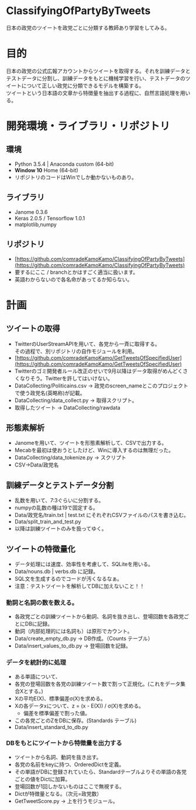 # ClassifyingOfPartyByTweets
日本の政党のツイートを政党ごとに分類する教師あり学習をしてみる。

# 目的
日本の政党の公式広報アカウントからツイートを取得する。それを訓練データとテストデータに分割し、訓練データをもとに機械学習を行い、テストデータのツイートについて正しい政党に分類できるモデルを構築する。  
ツイートという日本語の文章から特徴量を抽出する過程に、自然言語処理を用いる。
# 開発環境・ライブラリ・リポジトリ
## 環境
 - Python 3.5.4 | Anaconda custom (64-bit)
 - **Window 10** Home (64-bit)
  - リポジトリのコードはWinでしか動かないものあり。
## ライブラリ
 - Janome 0.3.6
 - Keras 2.0.5 / Tensorflow 1.0.1
 - matplotlib,numpy
## リポジトリ
 - [https://github.com/comradeKamoKamo/ClassifyingOfPartyByTweets](https://github.com/comradeKamoKamo/ClassifyingOfPartyByTweets)
  - 要するにここ / branchとかはすごく適当に扱います。
  - 英語わからないので各名命があってるか知らない。
# 計画

## ツイートの取得
 - TwitterのUserStreamAPIを用いて、各党から一斉に取得する。  
その過程で、別リポジトリの自作モジュールを利用。  
  - [https://github.com/comradeKamoKamo/GetTweetsOfSpecifiedUser](https://github.com/comradeKamoKamo/GetTweetsOfSpecifiedUser)  
 - Twitterのゴミ開発者ルール改正のせいで9月以降はデータ取得がめんどくさくなりそう。Twitterを許してはいけない。
 - DataCollecting/Politicains.csv -> 政党のscreen_nameとこのプロジェクトで使う政党名(英略称)が記載。
 - DataCollecting/data_collect.py -> 取得スクリプト。
 - 取得したツイート -> DataCollecting/rawdata
## 形態素解析
 - Janomeを用いて、ツイートを形態素解析して、CSVで出力する。
  - Mecabを最初は使おうとしたけど、Winに導入するのは無理だった。
 - DataCollecting/data_tokenize.py -> スクリプト
 - CSV->Data/政党名
## 訓練データとテストデータ分割
 - 乱数を用いて、7:3ぐらいに分割する。
  - numpyの乱数の種は19で固定する。
 - Data/政党名/train.txt | test.txt にそれぞれCSVファイルのパスを書き込む。
 - Data/split\_train\_and\_test.py
 - 以降は訓練ツイートのみを扱ってゆく。
## ツイートの特徴量化
- データ処理には速度、効率性を考慮して、SQLiteを用いる。
 - Data/nouns.db | verbs.db に記録。
 - SQL文を生成するのでコードが汚くなるなぁ。
 - 注意：テストツイートを解析してDBに加えないこと！！
### 動詞と名詞の数を数える。
 - 各政党ごとの訓練ツイートから動詞、名詞を抜き出し、登場回数を各政党ごとにDBに記録。
  - 動詞（内部処理的には名詞も）は原形でカウント。
  - Data/create_empty_db.py -> DB作成。（Counts テーブル）
  - Data/insert_values_to_db.py -> 登場回数を記録。
### データを統計的に処理
 - ある単語について、
  - 各党の登場回数を各党の訓練ツイート数で割って正規化。(これをデータ集合Xとする。)
  - Xの平均E(X)、標準偏差σ(X)を求める。
  - Xの各データxについて、z = (x - E(X)) / σ(X)を求める。
     - 偏差を標準偏差で割った値。
  - この各党ごとのZをDBに保存。(Standards テーブル)
 -  Data/insert\_standard\_to\_db.py
### DBをもとにツイートから特徴量を出力する
 - ツイートから名詞、動詞を抜き出す。
 - 各党の名前をkeyに持つ、OrderedDictを定義。
 - その単語がDBに登録されていたら、Standardテーブルよりその単語の各党ごとの値をDictに加算。
  - 登場回数が1回しかないものはここで無視する。
 - Dictが特徴量となる。（次元=政党数）
 - GetTweetScore.py -> 上を行うモジュール。